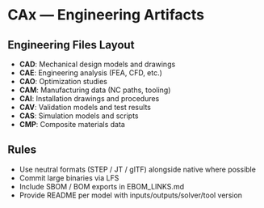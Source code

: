 # CAx — Engineering Artifacts

## Engineering Files Layout

- **CAD**: Mechanical design models and drawings
- **CAE**: Engineering analysis (FEA, CFD, etc.)
- **CAO**: Optimization studies
- **CAM**: Manufacturing data (NC paths, tooling)
- **CAI**: Installation drawings and procedures
- **CAV**: Validation models and test results
- **CAS**: Simulation models and scripts
- **CMP**: Composite materials data

## Rules
- Use neutral formats (STEP / JT / glTF) alongside native where possible
- Commit large binaries via LFS
- Include SBOM / BOM exports in EBOM_LINKS.md
- Provide README per model with inputs/outputs/solver/tool version

